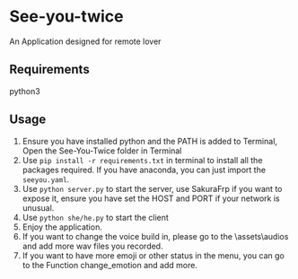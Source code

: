 # See-you-twice
 An Application designed for remote lover

## Requirements

python3

## Usage
1.	Ensure you have installed python and the PATH is added to Terminal, Open the See-You-Twice folder in Terminal
2.	Use `pip install -r requirements.txt` in terminal to install all the packages required. If you have anaconda, you can just import the `seeyou.yaml`.
3.	Use `python server.py` to start the server, use SakuraFrp if you want to expose it, ensure you have set the HOST and PORT if your network is unusual.
4.	Use `python she/he.py` to start the client
5.	Enjoy the application.
6.	If you want to change the voice build in, please go to the \assets\audios and add more wav files you recorded.
7.	If you want to have more emoji or other status in the menu, you can go to the Function change_emotion and add more.
